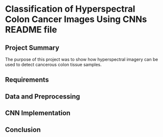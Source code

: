 # Classification of Hyperspectral Colon Cancer Images Using CNNs README file

## Project Summary
The purpose of this project was to show how hyperspectral imagery can be used to detect cancerous colon tissue samples.

## Requirements

## Data and Preprocessing

## CNN Implementation

## Conclusion
